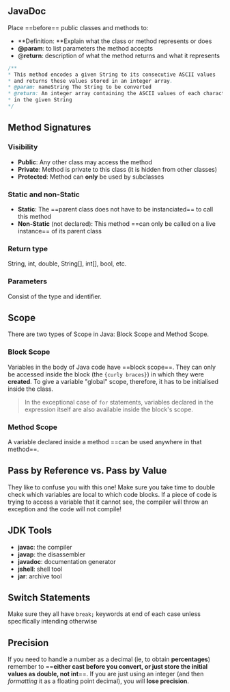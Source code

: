 ## JavaDoc
Place ==before== public classes and methods to:
- **Definition: **Explain what the class or method represents or does
- **@param**: to list parameters the method accepts
- @**return**: description of what the method returns and what it represents

```java
/**
* This method encodes a given String to its consecutive ASCII values 
* and returns these values stored in an integer array.
* @param: nameString The String to be converted
* @return: An integer array containing the ASCII values of each character 
* in the given String
*/
```

## Method Signatures
### Visibility
- **Public**: Any other class may access the method
- **Private**: Method is private to this class (it is hidden from other classes)
- **Protected**: Method can **only** be used by subclasses

### Static and non-Static
- **Static**: The ==parent class does not have to be instanciated== to call this method
- **Non-Static** (not declared): This method ==can only be called on a live instance== of its parent class

### Return type
String, int, double, String[], int[], bool, etc.

### Parameters
Consist of the type and identifier.

## Scope
There are two types of Scope in Java: Block Scope and Method Scope.

### Block Scope
Variables in the body of Java code have ==block scope==. They can only be accessed inside the block (the `{curly braces}`) in which they were **created**. To give a variable "global" scope, therefore, it has to be initialised inside the class.

> In the exceptional case of `for` statements, variables declared in the expression itself are also available inside the block's scope.

### Method Scope
A variable declared inside a method ==can be used anywhere in that method==.

## Pass by Reference vs. Pass by Value
They like to confuse you with this one! Make sure you take time to double check which variables are local to which code blocks. If a piece of code is trying to access a variable that it cannot see, the compiler will throw an exception and the code will not compile!

## JDK Tools
- **javac**: the compiler
- **javap**: the disassembler
- **javadoc**: documentation generator
- **jshell**: shell tool
- **jar**: archive tool

## Switch Statements
Make sure they all have `break;` keywords at end of each case unless specifically intending otherwise

## Precision
If you need to handle a number as a decimal (ie, to obtain **percentages**) remember to ==**either cast before you convert, or just store the initial values as double, not int**==. If you are just using an integer (and then *formatting* it as a floating point decimal), you will **lose precision**.